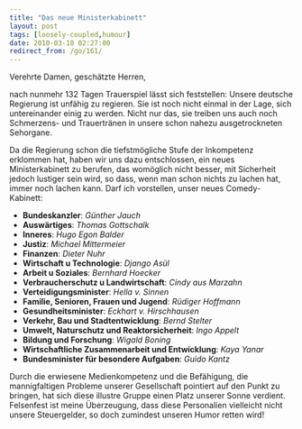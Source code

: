 ```yaml
---
title: "Das neue Ministerkabinett"
layout: post
tags: [loosely-coupled,humour]
date: 2010-03-10 02:27:00
redirect_from: /go/161/
---
```


Verehrte Damen, geschätzte Herren,

nach nunmehr 132 Tagen Trauerspiel lässt sich feststellen: Unsere deutsche Regierung ist unfähig zu regieren. Sie ist noch nicht einmal in der Lage, sich untereinander einig zu werden. Nicht nur das, sie treiben uns auch noch Schmerzens- und Trauertränen in unsere schon nahezu ausgetrockneten Sehorgane.

Da die Regierung schon die tiefstmögliche Stufe der Inkompetenz erklommen hat, haben wir uns dazu entschlossen, ein neues Ministerkabinett zu berufen, das womöglich nicht besser, mit Sicherheit jedoch lustiger sein wird, so dass, wenn man schon nichts zu lachen hat, immer noch lachen kann. Darf ich vorstellen, unser neues Comedy-Kabinett:

*   **Bundeskanzler**: _Günther Jauch_
*   **Auswärtiges**: _Thomas Gottschalk_
*   **Inneres**: _Hugo Egon Balder_
*   **Justiz**: _Michael Mittermeier_
*   **Finanzen**: _Dieter Nuhr_
*   **Wirtschaft u Technologie**: _Django Asül_
*   **Arbeit u Soziales**: _Bernhard Hoecker_
*   **Verbraucherschutz u Landwirtschaft**: _Cindy aus Marzahn_
*   **Verteidigungsminister**: _Hella v. Sinnen_
*   **Familie, Senioren, Frauen und Jugend**: _Rüdiger Hoffmann_
*   **Gesundheitsminister**: _Eckhart v. Hirschhausen_
*   **Verkehr, Bau und Stadtentwicklung**: _Bernd Stelter_
*   **Umwelt, Naturschutz und Reaktorsicherheit**: _Ingo Appelt_
*   **Bildung und Forschung**: _Wigald Boning_
*   **Wirtschaftliche Zusammenarbeit und Entwicklung**: _Kaya Yanar_
*   **Bundesminister für besondere Aufgaben**: _Guido Kantz_ 

Durch die erwiesene Medienkompetenz und die Befähigung, die mannigfaltigen Probleme unserer Gesellschaft pointiert auf den Punkt zu bringen, hat sich diese illustre Gruppe einen Platz unserer Sonne verdient. Felsenfest ist meine Überzeugung, dass diese Personalien vielleicht nicht unsere Steuergelder, so doch zumindest unseren Humor retten wird!